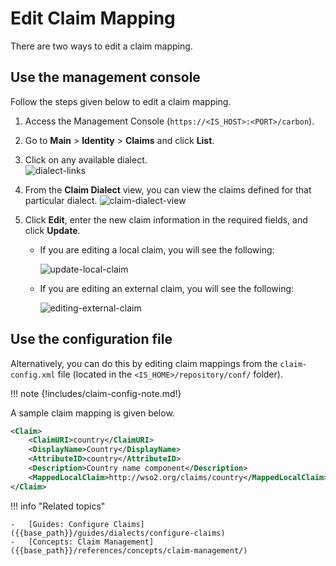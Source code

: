 # Edit Claim Mapping

There are two ways to edit a claim mapping.

## Use the management console

Follow the steps given below to edit a claim mapping.

1.  Access the Management Console (`https://<IS_HOST>:<PORT>/carbon`).
2.  Go to **Main** > **Identity** > **Claims** and click  **List**.
3.  Click on any available dialect.  
    ![dialect-links]({{base_path}}/assets/img/guides/dialect-links.png)
4.  From the **Claim Dialect** view, you can view the claims defined for
    that particular dialect. 
    ![claim-dialect-view]({{base_path}}/assets/img/guides/claim-dialect-view.png)
5.  Click **Edit**, enter the new claim information in the required fields, and click **Update**.

    -   If you are editing a local claim, you will see the following:

        ![update-local-claim]({{base_path}}/assets/img/guides/update-local-claim.png) 

    -   If you are editing an external claim, you will see the following:
      
        ![editing-external-claim]({{base_path}}/assets/img/guides/editing-external-claim.png)

## Use the configuration file

Alternatively, you can do this by editing claim mappings from the `claim-config.xml` file (located in the `<IS_HOME>/repository/conf/` folder).
    
!!! note
    {!includes/claim-config-note.md!}

A sample claim mapping is given below.

``` xml
<Claim>
    <ClaimURI>country</ClaimURI>
    <DisplayName>Country</DisplayName>
    <AttributeID>country</AttributeID>
    <Description>Country name component</Description>
    <MappedLocalClaim>http://wso2.org/claims/country</MappedLocalClaim>
</Claim>
```
    
!!! info "Related topics"

    -   [Guides: Configure Claims]({{base_path}}/guides/dialects/configure-claims)
    -   [Concepts: Claim Management]({{base_path}}/references/concepts/claim-management/)
